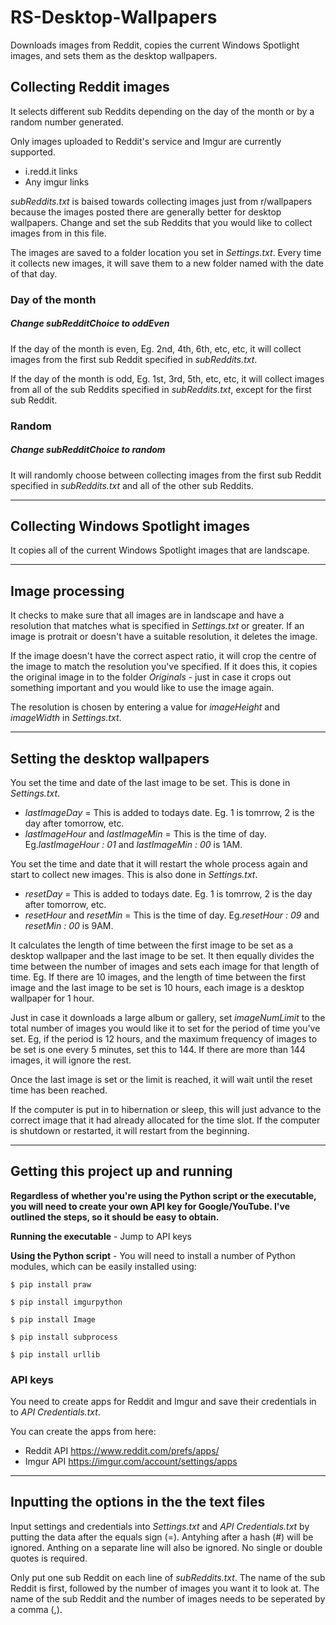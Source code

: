 # RS-Desktop-Wallpapers
Downloads images from Reddit, copies the current Windows Spotlight images, and sets them as the desktop wallpapers.





## Collecting Reddit images

It selects different sub Reddits depending on the day of the month or by a random number generated.

Only images uploaded to Reddit's service and Imgur are currently supported.
- i.redd.it links
- Any imgur links

*subReddits.txt* is baised towards collecting images just from r/wallpapers because the images posted there are generally better for desktop wallpapers. Change and set the sub Reddits that you would like to collect images from in this file.

The images are saved to a folder location you set in *Settings.txt*. Every time it collects new images, it will save them to a new folder named with the date of that day. 


### Day of the month

##### Change *subRedditChoice* to *oddEven*

If the day of the month is even, Eg. 2nd, 4th, 6th, etc, etc, it will collect images from the first sub Reddit specified in *subReddits.txt*.

If the day of the month is odd, Eg. 1st, 3rd, 5th, etc, etc, it will collect images from all of the sub Reddits specified in *subReddits.txt*, except for the first sub Reddit.

### Random

##### Change *subRedditChoice* to *random*

It will randomly choose between collecting images from the first sub Reddit specified in *subReddits.txt* and all of the other sub Reddits.

-----

## Collecting Windows Spotlight images

It copies all of the current Windows Spotlight images that are landscape.

----

## Image processing

It checks to make sure that all images are in landscape and have a resolution that matches what is specified in *Settings.txt* or greater. If an image is protrait or doesn't have a suitable resolution, it deletes the image.

If the image doesn't have the correct aspect ratio, it will crop the centre of the image to match the resolution you've specified. If it does this, it copies the original image in to the folder *Originals* - just in case it crops out something important and you would like to use the image again. 

The resolution is chosen by entering a value for *imageHeight* and *imageWidth* in *Settings.txt*.

----

## Setting the desktop wallpapers

You set the time and date of the last image to be set. This is done in *Settings.txt*. 

- *lastImageDay* = This is added to todays date. Eg. 1 is tomrrow, 2 is the day after tomorrow, etc.
- *lastImageHour* and *lastImageMin* = This is the time of day. Eg.*lastImageHour : 01* and *lastImageMin : 00* is 1AM.


You set the time and date that it will restart the whole process again and start to collect new images. This is also done in *Settings.txt*. 

- *resetDay* = This is added to todays date. Eg. 1 is tomrrow, 2 is the day after tomorrow, etc.
- *resetHour* and *resetMin* = This is the time of day. Eg.*resetHour : 09* and *resetMin : 00* is 9AM.


It calculates the length of time between the first image to be set as a desktop wallpaper and the last image to be set. It then equally divides the time between the number of images and sets each image for that length of time. Eg. If there are 10 images, and the length of time between the first image and the last image to be set is 10 hours, each image is a desktop wallpaper for 1 hour. 

Just in case it downloads a large album or gallery, set *imageNumLimit* to the total number of images you would like it to set for the period of time you've set. Eg, if the period is 12 hours, and the maximum frequency of images to be set is one every 5 minutes, set this to 144. If there are more than 144 images, it will ignore the rest.

Once the last image is set or the limit is reached, it will wait until the reset time has been reached.

If the computer is put in to hibernation or sleep, this will just advance to the correct image that it had already allocated for the time slot. If the computer is shutdown or restarted, it will restart from the beginning. 

----

## Getting this project up and running

**Regardless of whether you're using the Python script or the executable, you will need to create your own API key for Google/YouTube. I've outlined the steps, so it should be easy to obtain.**

**Running the executable** - Jump to API keys

**Using the Python script** - You will need to install a number of Python modules, which can be easily installed using:

`$ pip install praw`

`$ pip install imgurpython`

`$ pip install Image`

`$ pip install subprocess`

`$ pip install urllib`

### API keys

You need to create apps for Reddit and Imgur and save their credentials in to *API Credentials.txt*. 

You can create the apps from here:
- Reddit API https://www.reddit.com/prefs/apps/
- Imgur API https://imgur.com/account/settings/apps

----

## Inputting the options in the the text files

Input settings and credentials into *Settings.txt* and *API Credentials.txt* by putting the data after the equals sign (=). Antyhing after a hash (#) will be ignored. Anthing on a separate line will also be ignored. No single or double quotes is required.

Only put one sub Reddit on each line of *subReddits.txt*. The name of the sub Reddit is first, followed by the number of images you want it to look at. The name of the sub Reddit and the number of images needs to be seperated by a comma (,). 
